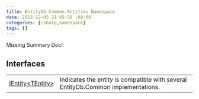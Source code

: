 ```yaml
---
title: EntityDb.Common.Entities Namespace
date: 2022-12-05 21:45:58 -08:00
categories: [csharp,namespace]
tags: []
---
```


Missing Summary Doc!
## Interfaces
<table><tr><td><a href='/posts/csharp.interface.entitydb.common.entities.ientity-1/'>IEntity&lt;TEntity&gt;</a></td><td>
Indicates the entity is compatible with several EntityDb.Common implementations.
</td></tr></table>

